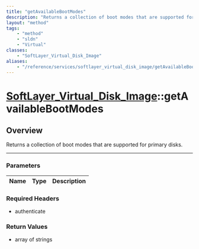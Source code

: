 ```yaml
---
title: "getAvailableBootModes"
description: "Returns a collection of boot modes that are supported for primary disks."
layout: "method"
tags:
    - "method"
    - "sldn"
    - "Virtual"
classes:
    - "SoftLayer_Virtual_Disk_Image"
aliases:
    - "/reference/services/softlayer_virtual_disk_image/getAvailableBootModes"
---
```

# [SoftLayer_Virtual_Disk_Image](/reference/services/SoftLayer_Virtual_Disk_Image)::getAvailableBootModes




## Overview 
Returns a collection of boot modes that are supported for primary disks. 

-----

### Parameters 
|Name | Type | Description |
| --- | --- | --- |


### Required Headers
* authenticate


### Return Values
* array of strings




